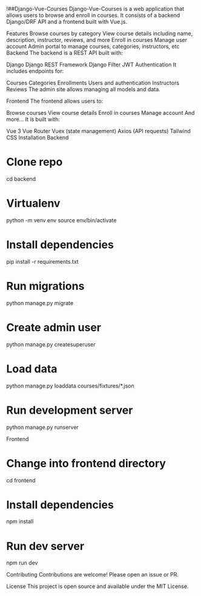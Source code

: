 !##Django-Vue-Courses
Django-Vue-Courses is a web application that allows users to browse and enroll in courses. It consists of a backend Django/DRF API and a frontend built with Vue.js.

Features
Browse courses by category
View course details including name, description, instructor, reviews, and more
Enroll in courses
Manage user account
Admin portal to manage courses, categories, instructors, etc
Backend
The backend is a REST API built with:

Django
Django REST Framework
Django Filter
JWT Authentication
It includes endpoints for:

Courses
Categories
Enrollments
Users and authentication
Instructors
Reviews
The admin site allows managing all models and data.

Frontend
The frontend allows users to:

Browse courses
View course details
Enroll in courses
Manage account
And more...
It is built with:

Vue 3
Vue Router
Vuex (state management)
Axios (API requests)
Tailwind CSS
Installation
Backend
# Clone repo
cd backend

# Virtualenv
python -m venv env
source env/bin/activate

# Install dependencies
pip install -r requirements.txt

# Run migrations
python manage.py migrate

# Create admin user
python manage.py createsuperuser

# Load data
python manage.py loaddata courses/fixtures/*.json

# Run development server
python manage.py runserver



Frontend
# Change into frontend directory 
cd frontend

# Install dependencies
npm install

# Run dev server
npm run dev



Contributing
Contributions are welcome! Please open an issue or PR.

License
This project is open source and available under the MIT License.

